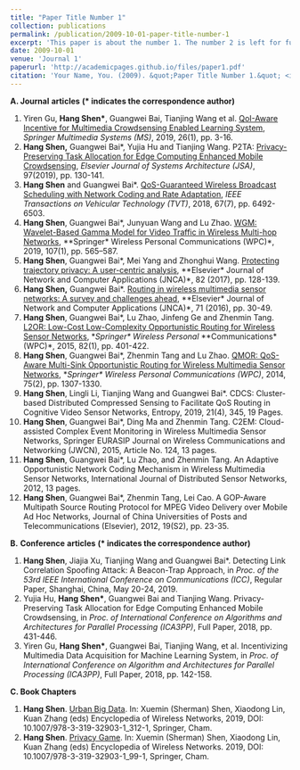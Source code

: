 ```yaml
---
title: "Paper Title Number 1"
collection: publications
permalink: /publication/2009-10-01-paper-title-number-1
excerpt: 'This paper is about the number 1. The number 2 is left for future work.'
date: 2009-10-01
venue: 'Journal 1'
paperurl: 'http://academicpages.github.io/files/paper1.pdf'
citation: 'Your Name, You. (2009). &quot;Paper Title Number 1.&quot; <i>Journal 1</i>. 1(1).'
---
```


**A. Journal** **articles** **(\* indicates the correspondence author)**

1. Yiren Gu, **Hang Shen\***, Guangwei Bai, Tianjing Wang et al. [QoI-Aware Incentive for Multimedia Crowdsensing Enabled Learning System](https://www.google.com/url?q=https%3A%2F%2Flink.springer.com%2Farticle%2F10.1007%2Fs00530-019-00616-w&sa=D&sntz=1&usg=AFQjCNE171Ksl2ydPpb_3viX8h4IXD6RGA), *Springer Multimedia Systems (MS)*, 2019, 26(1), pp. 3-16.
2. **Hang Shen,** Guangwei Bai*, Yujia Hu and Tianjing Wang. P2TA: [Privacy-Preserving Task Allocation for Edge Computing Enhanced Mobile Crowdsensing](https://www.sciencedirect.com/science/article/pii/S138376211830451X), *Elsevier Journal of Systems Architecture (JSA)*,  97(2019), pp. 130-141. 
3. **Hang Shen** and Guangwei Bai*. [QoS-Guaranteed Wireless Broadcast Scheduling with Network Coding and Rate Adaptation](http://ieeexplore.ieee.org/abstract/document/8291004/), *IEEE Transactions on Vehicular Technology (TVT)*, 2018, 67(7), pp. 6492-6503. 
4. **Hang Shen**, Guangwei Bai*, Junyuan Wang and Lu Zhao. [WGM: Wavelet-Based Gamma Model for Video Traffic in Wireless Multi-hop Networks](https://link.springer.com/article/10.1007/s11277-019-06289-y), **Springer\* Wireless Personal Communications (WPC)*, 2019, 107(1), pp. 565–587. 
5. **Hang Shen**, Guangwei Bai*, Mei Yang and Zhonghui Wang. [Protecting trajectory privacy: A user-centric analysis](https://www.sciencedirect.com/science/article/pii/S1084804517300413), **Elsevier\* Journal of Network and Computer Applications (JNCA)*, 82 (2017), pp. 128-139. 
6. **Hang Shen,** Guangwei Bai*. [Routing in wireless multimedia sensor networks: A survey and challenges ahead](https://www.sciencedirect.com/science/article/pii/S1084804516301102), **Elsevier\* Journal of Network and Computer Applications (JNCA)*, 71 (2016), pp. 30-49. 
7. **Hang Shen**, Guangwei Bai*, Lu Zhao, Jinfeng Ge and Zhenmin Tang. [L2OR: Low-Cost Low-Complexity Opportunistic Routing for Wireless Sensor Networks](https://link.springer.com/article/10.1007/s11277-014-2214-0), **Springer\* Wireless Personal* **Communications\*  (WPC)*, 2015, 82(1), pp. 401-422. 
8. **Hang Shen**, Guangwei Bai*, Zhenmin Tang and Lu Zhao. [QMOR: QoS-Aware Multi-Sink Opportunistic Routing for Wireless Multimedia Sensor Networks](https://link.springer.com/article/10.1007/s11277-013-1425-0), **Springer\* Wireless Personal Communications* *(WPC)*, 2014, 75(2), pp. 1307-1330. 
9. **Hang Shen**, Lingli Li, Tianjing Wang and Guangwei Bai*. CDCS: Cluster-based Distributed Compressed Sensing to Facilitate QoS Routing in Cognitive Video Sensor Networks, Entropy, 2019, 21(4), 345, 19 Pages.
10.  **Hang Shen**, Guangwei Bai*, Ding Ma and Zhenmin Tang. C2EM: Cloud-assisted Complex Event Monitoring in Wireless Multimedia Sensor Networks, Springer EURASIP Journal on Wireless Communications and Networking (JWCN), 2015, Article No. 124, 13 pages.
11. **Hang Shen**, Guangwei Bai*, Lu Zhao, and Zhenmin Tang. An Adaptive Opportunistic Network Coding Mechanism in Wireless Multimedia Sensor Networks, International Journal of Distributed Sensor Networks, 2012, 13 pages.
12. **Hang Shen**, Guangwei Bai*, Zhenmin Tang, Lei Cao. A GOP-Aware Multipath Source Routing Protocol for MPEG Video Delivery over Mobile Ad Hoc Networks, Journal of China Universities of Posts and Telecommunications (Elsevier), 2012, 19(S2), pp. 23-35.

**B.** **Conference** **articles** **(\* indicates the correspondence author)**

1. **Hang Shen**, Jiajia Xu, Tianjing Wang and Guangwei Bai*. Detecting Link Correlation Spoofing Attack: A Beacon-Trap Approach, in *Proc. of the 53rd IEEE International Conference on Communications (ICC)*, Regular Paper, Shanghai, China, May 20-24, 2019. 
2.  Yujia Hu, **Hang Shen\***, Guangwei Bai and Tianjing Wang. Privacy-Preserving Task Allocation for Edge Computing Enhanced Mobile Crowdsensing, in *Proc. of* *International Conference on Algorithms and Architectures for Parallel Processing (ICA3PP)*, Full Paper, 2018, pp. 431-446.
3. Yiren Gu, **Hang Shen\***, Guangwei Bai, Tianjing Wang, et al. Incentivizing Multimedia Data Acquisition for Machine Learning System, in *Proc. of International Conference on Algorithm and Architectures for Parallel Processing (ICA3PP)*, Full Paper, 2018, pp. 142-158.

**C. Book Chapters**

1. **Hang Shen**. [Urban Big Data](https://link.springer.com/referenceworkentry/10.1007%2F978-3-319-32903-1_99-1). In: Xuemin (Sherman) Shen, Xiaodong Lin, Kuan Zhang (eds) Encyclopedia of Wireless Networks, 2019, DOI: 10.1007/978-3-319-32903-1_312-1, Springer, Cham.
2. **Hang Shen**. [Privacy Game](https://link.springer.com/referenceworkentry/10.1007/978-3-319-32903-1_312-1). In: Xuemin (Sherman) Shen, Xiaodong Lin, Kuan Zhang (eds) Encyclopedia of Wireless Networks. 2019, DOI: 10.1007/978-3-319-32903-1_99-1, Springer, Cham.